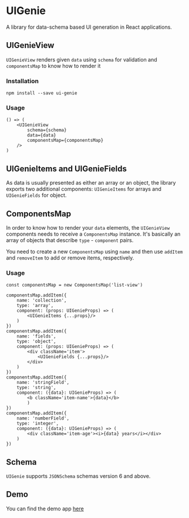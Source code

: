 # UIGenie

A library for data-schema based UI generation in React applications.

## UIGenieView

`UIGenieView` renders given `data` using `schema` for validation and `componentsMap` to know how to render it

### Installation
```
npm install --save ui-genie
```

### Usage
```tsx
() => (
	<UIGenieView
		schema={schema}
		data={data}
		componentsMap={componentsMap}
	/>
)
```

## UIGenieItems and UIGenieFields

As data is usually presented as either an array or an object, the library exports two additional components: `UIGenieItems` for arrays and `UIGenieFields` for object.


## ComponentsMap

In order to know how to render your `data` elements, the `UIGenieView` components needs to receive a `ComponentsMap` instance. It's basically an array of objects that describe `type` - `component` pairs.

You need to create a new `ComponentsMap` using `name` and then use `addItem` and `removeItem` to add or remove items, respectively.

### Usage
```tsx
const componentsMap = new ComponentsMap('list-view')

componentsMap.addItem({
	name: 'collection',
	type: 'array',
	component: (props: UIGenieProps) => (
		<UIGenieItems {...props}/>
	)
})
componentsMap.addItem({
	name: 'fields',
	type: 'object',
	component: (props: UIGenieProps) => (
		<div className='item'>
			<UIGenieFields {...props}/>
		</div>
	)
})
componentsMap.addItem({
	name: 'stringField',
	type: 'string',
	component: ({data}: UIGenieProps) => (
		<b className='item-name'>{data}</b>
		)
})
componentsMap.addItem({
	name: 'numberField',
	type: 'integer',
	component: ({data}: UIGenieProps) => (
		<div className='item-age'><i>{data} years</i></div>
	)
})
```

## Schema

`UIGenie` supports `JSONSchema` schemas version 6 and above.

## Demo

You can find the demo app [here](https://github.com/stelmakh/ui-genie-demo)
